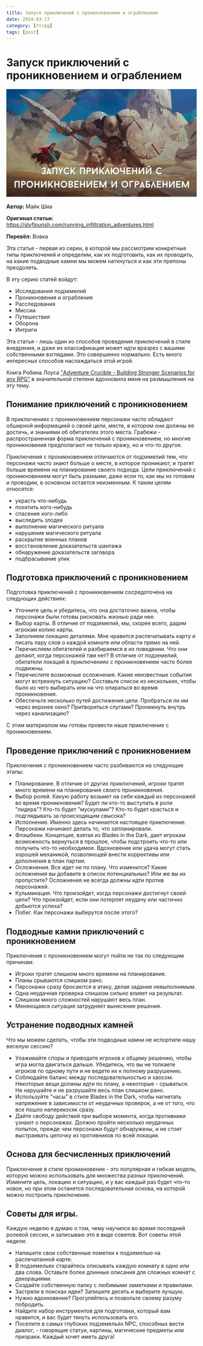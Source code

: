 ```yaml
---
title: Запуск приключений с проникновением и ограблением
date: 2024-03-17
category: [ttrpg]
tags: [post]
---
```


# **Запуск приключений с проникновением и ограблением**

![logo](/images/adv1.png)

**Автор:** Майк Шиа

**Оригинал статьи:** https://slyflourish.com/running_infiltration_adventures.html

**Перевёл:** Вовка 

Эта статья - первая из серии, в которой мы рассмотрим конкретные типы приключений и определим, как их подготовить, как их проводить, на какие подводные камни мы можем наткнуться и как эти препоны преодолеть.

В эту серию статей войдут:

- Исследования подземелий
- Проникновения и ограбления
- Расследования
- Миссии
- Путешествия
- Оборона
- Интриги

Эта статья - лишь один из способов проведения приключений в стиле внедрения, и даже их классификация может идти вразрез с вашими собственными взглядами. Это совершенно нормально. Есть много интересных способов наслаждаться этой игрой.

Книга Робина Лоуса ["Adventure Crucible - Building Stronger Scenarios for any RPG"](https://preview.drivethrurpg.com/en/product/448975/adventure-crucible-building-stronger-scenarios-for-any-rpg?affiliate_id=70406) в значительной степени вдохновила меня на размышления на эту тему.

## Понимание приключений с проникновением

В приключениях с проникновением персонажи часто обладают обширной информацией о своей цели, месте, в котором они должны ее достичь, и знаниями об обитателях этого места. Грабежи - распространенная форма приключений с проникновением, но многие проникновения предполагают не только кражу, но и что-то другое.

Приключения с проникновением отличаются от подземелий тем, что персонажи часто знают больше о месте, в которое проникают, и тратят больше времени на планирование своего подхода. Цели приключений с проникновением могут быть разными, даже если то, как мы их готовим и проводим, в основном остается неизменным. К таким целям относятся:

- украсть что-нибудь
- похитить кого-нибудь
- спасение кого-либо
- выследить злодея
- выполнение магического ритуала
- нарушение магического ритуала
- раскрытие военных планов
- восстановление доказательств шантажа
- обнаружение доказательств заговора
- подбрасывание улик

## Подготовка приключений с проникновением

Подготовка приключений с проникновением сосредоточена на следующих действиях:

- Уточните цель и убедитесь, что она достаточно важна, чтобы персонажи были готовы рисковать жизнью ради нее.
- Выбор карты. В отличие от подземелий, мы, скорее всего, дадим игрокам копию карты.
- Заполняем локацию деталями. Мне нравится распечатывать карту и писать пару слов о каждой комнате или области прямо на ней.
- Перечисляем обитателей и разбираемся в их поведении. Что они делают, когда персонажей там нет? В отличие от подземелий, обитатели локаций в приключениях с проникновением часто более подвижны.
- Перечислите возможные осложнения. Какие неизвестные события могут встряхнуть ситуацию? Составьте список из нескольких, чтобы было из чего выбирать или на что опираться во время проникновения.
- Обеспечьте несколько путей достижения цели. Пробраться ли им через верхнее окно? Притвориться слугами? Проникнуть внутрь через канализацию?

С этим материалом мы готовы провести наше приключение с проникновением.

## Проведение приключений с проникновением

Приключения с проникновением часто разбиваются на следующие этапы:

- Планирование. В отличие от других приключений, игроки тратят много времени на планирование своего проникновения.
- Выбор ролей. Какую работу возьмет на себя каждый из персонажей во время проникновения? Будет ли кто-то выступать в роли "лидера"? Кто-то будет "мускулами"? Кто-то будет красться и подглядывать за происходящим свысока?
- Исполнение. Именно здесь начинается настоящее приключение. Персонажи начинают делать то, что запланировали.
- Флэшбеки. Концепция, взятая из Blades in the Dark, дает игрокам возможность вернуться в прошлое, чтобы подстроить что-то или получить что-то необходимое. Вдохновение или удача могут стать хорошей механикой, позволяющей внести коррективы или дополнения в план партии.
- Осложнения. Все идет не по плану. Что изменится? Какие осложнения вы добавите в список потенциальных? Или же вы их пропустите? Осложнения не всегда должны идти против персонажей.
- Кульминация. Что произойдет, когда персонажи достигнут своей цели? Что произойдет, если они потерпят неудачу или частично добьются успеха?
- Побег. Как персонажи выберутся после этого?

## Подводные камни приключений с проникновением

Приключения с проникновением могут пойти не так по следующим причинам:

- Игроки тратят слишком много времени на планирование.
- Планы срываются слишком рано.
- Персонажи сразу бросаются в атаку, делая задание невыполнимым.
- Одна неудачная проверка слишком сильно влияет на результат.
- Слишком много сложностей нарушают весь план.
- Меняющаяся ситуация затрудняет вынесение решения.

## Устранение подводных камней

Что мы можем сделать, чтобы эти подводные камни не испортили нашу веселую сессию?

- Улаживайте споры и приводите игроков к общему решению, чтобы игра могла двигаться дальше. Убедитесь, что вы не толкаете игроков по одному пути и не ведете их к полному разрушению.
- Соблюдайте баланс между последовательностью и хаосом. Некоторые вещи должны идти по плану, а некоторые - срываться. Не нарушайте и не разрушайте весь план слишком рано.
- Используйте "часы" в стиле Blades in the Dark, чтобы нагнетать напряжение в зависимости от неудачных проверок, а не от того, что все пошло наперекосяк сразу.
- Дайте свободу действий при выборе момента, когда противники узнают о персонажах. Должно пройти несколько неудачных попыток, прежде чем персонажи будут обнаружены, и не стоит выстраивать цепочку из противников по всей локации.

## Основа для бесчисленных приключений

Приключение в стиле проникновения - это популярная и гибкая модель, которую можно использовать для множества разных приключений. Измените цель, локацию и ситуацию, и у вас каждый раз будет что-то новое, но при этом останется последовательная основа, на которой можно построить приключение.

## Советы для игры.

Каждую неделю я думаю о том, чему научился во время последней ролевой сессии, и записываю это в виде советов. Вот советы этой недели:

- Напишите свои собственные пометки к подземелью на распечатанной карте.
- В подземельях старайтесь описывать каждую комнату в одно или два слова. Оставьте более длинные описания для сложных комнат с декорациями.
- Создайте собственную папку с любимыми заметками и правилами.
- Застряли в поисках идеи? Запишите десять и выберите лучшую.
- Нужно вдохновение? Прогуляйтесь и позвольте своему разуму побродить.
- Найдите набор инструментов для подготовки, который вам нравится, и вас будет тянуть использовать его.
- Поселите в самых глубоких подземельях NPC, способных вести диалог, - говорящие статуи, картины, магические предметы или призраки. Каждый хочет иметь друга!